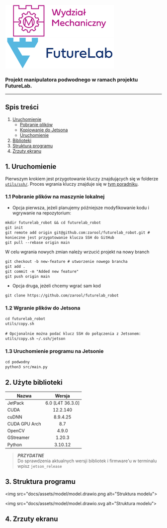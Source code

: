 
<img src="./docs/assets/pkwm.png" alt="PKWM logo" width="350"/> <img src="./docs/assets/futurelab.png" alt="FL logo" width="350"/>

### Projekt manipulatora podwodnego w ramach projektu FutureLab.

---

## Spis treści

1. [Uruchomienie](#startup)
    - [Pobranie plików](#startup1)
    - [Kopiowanie do Jetsona](#startup2)
    - [Uruchomienie](#startup3)
2. [Biblioteki](#dependencies)
3. [Struktura programu](#model)
4. [Zrzuty ekranu](#screenshots)

## 1. Uruchomienie

<a name="startup"></a>

Pierwszym krokiem jest przygotowanie kluczy znajdujących się w folderze [`utils/ssh/`](/utils/ssh).
Proces wgrania kluczy znajduje się w [tym poradniku](/docs/connect-to-jetson-ssh.md).


### 1.1 Pobranie plików na maszynie lokalnej

<a name="startup1"></a>

- Opcja pierwsza, jeżeli planujemy późniejsze modyfikowanie kodu i wgrywanie na repozytorium:

```shell
mkdir futurelab_robot && cd futurelab_robot
git init
git remote add origin git@github.com:zarool/futurelab_robot.git # konieczne jest przygotowanie klucza SSH do GitHub
git pull --rebase origin main 
```
W celu wgrania nowych zmian należy wrzucić projekt na nowy branch
```shell
git checkout -b new-feature # utworzenie nowego brancha
git add .
git commit -m "Added new feature"
git push origin main
```

- Opcja druga, jeżeli chcemy wgrać sam kod

```shell
git clone https://github.com/zarool/futurelab_robot
```

### 1.2 Wgranie plików do Jetsona

<a name="startup2"></a>

```shell
cd futurelab_robot
utils/copy.sh

# Opcjonalnie można podać klucz SSH do połączenia z Jetsonem:
utils/copy.sh ~/.ssh/jetson
```

### 1.3 Uruchomienie programu na Jetsonie

<a name="startup3"></a>

```shell
cd podwodny
python3 src/main.py
```


## 2. Użyte biblioteki

<a name="dependencies"></a>

| Nazwa         | Wersja           | 
|---------------|:----------------:|
| JetPack       | 6.0 [L4T 36.3.0] |
| CUDA          | 12.2.140         |
| cuDNN         | 8.9.4.25         |
| CUDA GPU Arch | 8.7              | 
| OpenCV        | 4.9.0            | 
| GStreamer     | 1.20.3           |
| Python        | 3.10.12          |

>*__PRZYDATNE__* </br>
>Do sprawdzenia aktualnych wersji bibliotek i firmware'u w terminalu wpisz `jetson_release`

## 3. Struktura programu

<a name="model"></a>

<img src="docs/assets/model/model.drawio.png alt="Struktura modelu"></img>

<img src="docs/assets/model/model.drawio.svg alt="Struktura modelu"></img>


## 4. Zrzuty ekranu

<a name="screenshot"></a>
